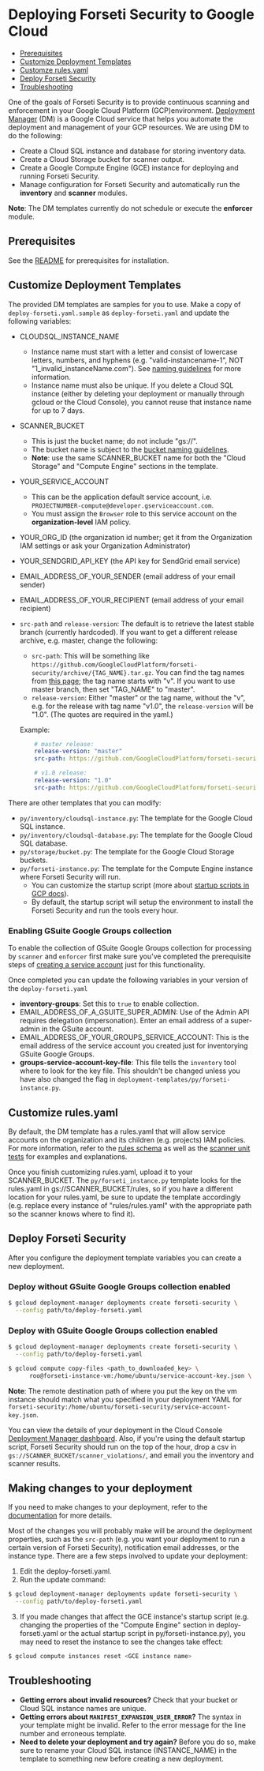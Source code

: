 # Deploying Forseti Security to Google Cloud
* [Prerequisites](#prerequisites)
* [Customize Deployment Templates](#customize-deployment-templates)
* [Customze rules.yaml](#customize-rulesyaml)
* [Deploy Forseti Security](#deploy-forseti-security)
* [Troubleshooting](#troubleshooting)

One of the goals of Forseti Security is to provide continuous scanning
and enforcement in your Google Cloud Platform (GCP)environment.
[Deployment Manager](https://cloud.google.com/deployment-manager/docs/) (DM)
is a Google Cloud service that helps you automate the deployment and
management of your GCP resources. We are using DM to do the following:

* Create a Cloud SQL instance and database for storing inventory data.
* Create a Cloud Storage bucket for scanner output.
* Create a Google Compute Engine (GCE) instance for deploying and running Forseti Security.
* Manage configuration for Forseti Security and automatically run
  the **inventory** and **scanner** modules.

**Note**: The DM templates currently do not schedule or execute the
**enforcer** module.

## Prerequisites
See the [README](/docs/prerequisites/README.md) for prerequisites for installation.

## Customize Deployment Templates
The provided DM templates are samples for you to use. Make a copy of
`deploy-forseti.yaml.sample` as `deploy-forseti.yaml` and update the following variables:

* CLOUDSQL\_INSTANCE\_NAME
  * Instance name must start with a letter and consist of lowercase letters, numbers,
    and hyphens (e.g. "valid-instancename-1", NOT "1\_invalid\_instanceName.com").
    See [naming guidelines](https://cloud.google.com/sql/docs/mysql/instance-settings#settings-2ndgen)
    for more information.
  * Instance name must also be unique. If you delete a Cloud SQL instance
    (either by deleting your deployment or manually through
    gcloud or the Cloud Console), you cannot reuse that instance name
    for up to 7 days.
* SCANNER\_BUCKET
  * This is just the bucket name; do not include "gs://".
  * The bucket name is subject to the [bucket naming guidelines](https://cloud.google.com/storage/docs/naming).
  * **Note**: use the same SCANNER\_BUCKET name for both the "Cloud Storage" and
    "Compute Engine" sections in the template.
* YOUR\_SERVICE\_ACCOUNT
  * This can be the application default service account, i.e.
    `PROJECTNUMBER-compute@developer.gserviceaccount.com`.
  * You must assign the `Browser` role to this service account on
    the **organization-level** IAM policy.
* YOUR\_ORG\_ID (the organization id number; get it from the Organization
  IAM settings or ask your Organization Administrator)
* YOUR\_SENDGRID\_API\_KEY (the API key for SendGrid email service)
* EMAIL\_ADDRESS\_OF_YOUR\_SENDER (email address of your email sender)
* EMAIL\_ADDRESS\_OF\_YOUR\_RECIPIENT (email address of your email recipient)
* `src-path` and `release-version`: The default is to retrieve the
  latest stable branch (currently hardcoded). If you want to get a different
  release archive, e.g. master, change the following:
  * `src-path`: This will be something like
    `https://github.com/GoogleCloudPlatform/forseti-security/archive/{TAG_NAME}.tar.gz`.
    You can find the tag names from [this page](https://github.com/GoogleCloudPlatform/forseti-security/tags);
    the tag name starts with "v". If you want to use master branch,
    then set "TAG_NAME" to "master".
  * `release-version`: Either "master" or the tag name, without the "v",
    e.g. for the release with tag name "v1.0", the `release-version` will be "1.0". (The quotes are required in the yaml.)

  Example:

  ```yaml
      # master release:
      release-version: "master"
      src-path: https://github.com/GoogleCloudPlatform/forseti-security/archive/master.tar.gz

      # v1.0 release:
      release-version: "1.0"
      src-path: https://github.com/GoogleCloudPlatform/forseti-security/archive/v1.0.tar.gz
  ```
There are other templates that you can modify:

* `py/inventory/cloudsql-instance.py`:  The template for the
  Google Cloud SQL instance.
* `py/inventory/cloudsql-database.py`: The template for the
  Google Cloud SQL database.
* `py/storage/bucket.py`: The template for the
  Google Cloud Storage buckets.
* `py/forseti-instance.py`: The template for the
  Compute Engine instance where Forseti Security will run.
   * You can customize the startup script (more about
     [startup scripts in GCP docs](https://cloud.google.com/deployment-manager/docs/step-by-step-guide/setting-metadata-and-startup-scripts)).
   * By default, the startup script will setup the
     environment to install the Forseti Security and run the tools every hour.

### Enabling GSuite Google Groups collection
To enable the collection of GSuite Google Groups collection for processing by
`scanner` and `enforcer` first make sure you've completed the prerequisite steps
of [creating a service
account](/docs/common/SERVICE-ACCOUNT.md#create-a-service-account-for-inventorying-of-gsuite-google-groups) just for this functionality.

Once completed you can update the following variables in your version of the
`deploy-forseti.yaml`

* **inventory-groups**: Set this to `true` to enable collection.
* EMAIL\_ADDRESS\_OF\_A\_GSUITE\_SUPER\_ADMIN: Use of the Admin API requires
  delegation (impersonation). Enter an email address of a super-admin in the
  GSuite account.
* EMAIL\_ADDRESS\_OF\_YOUR\_GROUPS\_SERVICE\_ACCOUNT: This is the email address
  of the service account you created just for inventorying GSuite Google Groups.
* **groups-service-account-key-file**: This file tells the `inventory` tool
  where to look for the key file. This shouldn't be changed unless you have also
  changed the flag in `deployment-templates/py/forseti-instance.py`.

## Customize rules.yaml
By default, the DM template has a rules.yaml that will allow service accounts on
the organization and its children (e.g. projects) IAM policies. For more
information, refer to the [rules schema](scanner/rules.md)
as well as the [scanner unit tests](/tests/scanner) for examples and explanations.

Once you finish customizing rules.yaml, upload it to your SCANNER\_BUCKET.
The `py/forseti_instance.py` template looks for the rules.yaml
in gs://SCANNER\_BUCKET/rules, so if you have a different location
for your rules.yaml, be sure to update the template
accordingly (e.g. replace every instance of "rules/rules.yaml"
with the appropriate path so the scanner knows where to find it).

## Deploy Forseti Security
After you configure the deployment template variables you can create a new deployment.

### Deploy without GSuite Google Groups collection enabled
```sh
$ gcloud deployment-manager deployments create forseti-security \
  --config path/to/deploy-forseti.yaml
```

### Deploy with GSuite Google Groups collection enabled
```sh
$ gcloud deployment-manager deployments create forseti-security \
  --config path/to/deploy-forseti.yaml
```

```sh
$ gcloud compute copy-files <path_to_downloaded_key> \
      roo@forseti-instance-vm:/home/ubuntu/service-account-key.json \
```

**Note**: The remote destination path of where you put the key on the vm instance should match what you specified in your deployment YAML for `forseti-security:/home/ubuntu/forseti-security/service-account-key.json`.

You can view the details of your deployment in the
Cloud Console [Deployment Manager dashboard](https://console.cloud.google.com/deployments).
Also, if you're using the default startup script, Forseti Security
should run on the top of the hour, drop a
csv in `gs://SCANNER_BUCKET/scanner_violations/`,
and email you the inventory and scanner results.

## Making changes to your deployment
If you need to make changes to your deployment,
refer to the [documentation](https://cloud.google.com/deployment-manager/docs/deployments/updating-deployments)
for more details.

Most of the changes you will probably make will be around the
deployment properties, such as the `src-path` (e.g. you want your deployment
to run a certain version of Forseti Security), notification email
addresses, or the instance type. There are a few steps involved to update
your deployment:

1. Edit the deploy-forseti.yaml.
2. Run the update command:

  ```sh
  $ gcloud deployment-manager deployments update forseti-security \
    --config path/to/deploy-forseti.yaml
  ```

3. If you made changes that affect the GCE instance's startup script
  (e.g. changing the properties of the "Compute Engine" section in
  deploy-forseti.yaml or the actual startup script in py/forseti-instance.py),
  you may need to reset the instance to see the changes take effect:

  ```sh
  $ gcloud compute instances reset <GCE instance name>
  ```

## Troubleshooting
* **Getting errors about invalid resources?**
  Check that your bucket or Cloud SQL instance names are unique.
* **Getting errors about `MANIFEST_EXPANSION_USER_ERROR`?**
  The syntax in your template might be invalid. Refer to the error message
  for the line number and erroneous template.
* **Need to delete your deployment and try again?**
  Before you do so, make sure to rename your Cloud SQL instance
  (INSTANCE\_NAME) in the template to something new before creating a new deployment.
